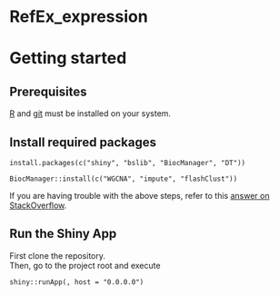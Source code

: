RefEx_expression
================

# Getting started

## Prerequisites

[R](https://cloud.r-project.org/) and [git](https://git-scm.com/downloads) must be installed on your system.

## Install required packages

```
install.packages(c("shiny", "bslib", "BiocManager", "DT"))
```

```
BiocManager::install(c("WGCNA", "impute", "flashClust"))
```

If you are having trouble with the above steps, refer to this [answer on StackOverflow](https://stackoverflow.com/a/50364335/8659747).

## Run the Shiny App

First clone the repository.  
Then, go to the project root and execute
```
shiny::runApp(, host = "0.0.0.0")
```
